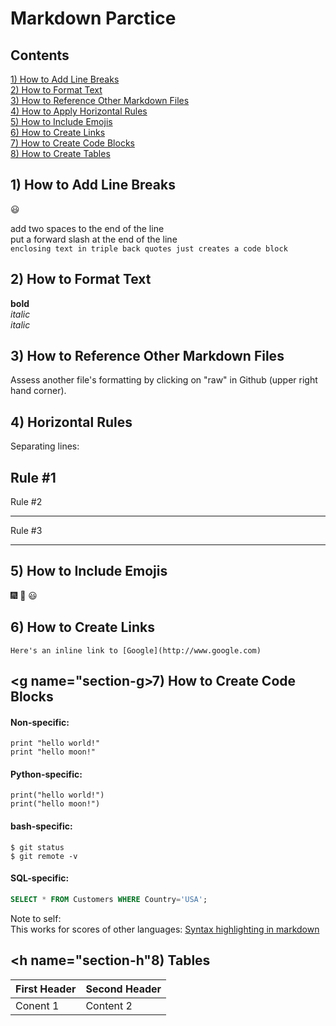 # Markdown Parctice
## Contents
[1) How to Add Line Breaks](#section-a)\
[2) How to Format Text](#section-b)\
[3) How to Reference Other Markdown Files](#section-c)\
[4) How to Apply Horizontal Rules](#section-d)\
[5) How to Include Emojis](#section-e)\
[6) How to Create Links](#section-f)\
[7) How to Create Code Blocks](#section-g)\
[8) How to Create Tables](#section-h)

## <a name="section-a"></a>1) How to Add Line Breaks
:smiley:

add two spaces to the end of the line  
put a forward slash at the end of the line\
```enclosing text in triple back quotes just creates a code block```

## <b name="section-b"></b>2) How to Format Text
**bold**  
*italic*  
_italic_  

## <c name="section-c"></c>3) How to Reference Other Markdown Files
Assess another file's formatting by clicking on "raw" in Github (upper right hand corner). 

## <d name="section-d"></d>4) Horizontal Rules  
Separating lines:  

Rule #1  
---
Rule #2  
*******
Rule #3  
_____

## <e name="section-e"></e>5) How to Include Emojis
:fireworks:
:bicyclist:
:smiley:

## <f name="section-f"></f>6) How to Create Links
`Here's an inline link to [Google](http://www.google.com)`

## <g name="section-g></g>7) How to Create Code Blocks

#### Non-specific:  
```
print "hello world!"
print "hello moon!"
```
#### Python-specific:

```{python}
print("hello world!")
print("hello moon!")
```

#### **bash**-specific:
```console
$ git status
$ git remote -v
```

#### SQL-specific:
```sql
SELECT * FROM Customers WHERE Country='USA';
```
Note to self:  
This works for scores of other languages:  [Syntax highlighting in markdown](https://support.codebasehq.com/articles/tips-tricks/syntax-highlighting-in-markdown) 

## <h name="section-h"</h>8) Tables

First Header    | Second Header    
---------|----------
Conent 1 | Content 2


